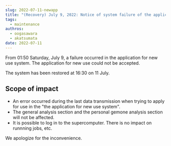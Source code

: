 ```yaml
---
slug: 2022-07-11-newapp
title: "(Recovery) July 9, 2022: Notice of system failure of the application for new use system."
tags:
  - maintenance
authros:
  - oogasawara
  - akatsumata
date: 2022-07-11
---
```


From 01:50 Saturday, July 9, a failure occurred in the application for new use system.
The application for new use could not be accepted.

The system has been restored at 16:30 on 11 July.


## Scope of impact
- An error occurred during the last data transmission when trying to apply for use in the "the application for new use system".
- The general analysis section and the personal gemone analysis section will not be affected.
- It is possible to log in to the supercomputer. There is no impact on runnning jobs, etc.

We apologize for the inconvenience.

